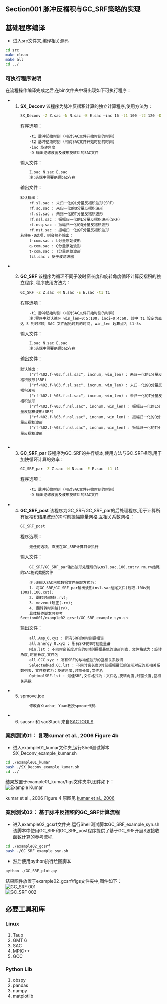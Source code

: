 ## Section001 脉冲反褶积与GC_SRF策略的实现
## 基础程序编译
- 进入src文件夹,编译相关源码
```bash
cd src
make clean
make all
cd ../
```   

### 可执行程序说明
在流程操作编译完成之后,在bin文件夹中将出现如下可执行程序：
- 1. **SX_Deconv**
        该程序为脉冲反褶积计算的独立计算程序,使用方法为：
        ```bash
        SX_Deconv -Z Z.sac -N N.sac -E E.sac –inc 16 -t1 100 -t2 120 -D 
        ```
        程序选项：
        ```
            -t1 脉冲起始时刻 (相对SAC文件开始时刻的时间)
            -t2 脉冲结束时刻 (相对SAC文件开始时刻的时间)
            -inc 旋转角度
            -D 输出逆滤波器及波形旋转后的SAC文件
        ```   
        输入文件：
        ```
            Z.sac N.sac E.sac
            注:头端中需要确保baz存在
        ```
        输出文件：
        ```
        默认输出：
            rf.sl.sac : 未归一化的L分量反褶积波形(SRF)
            rf.sq.sac : 未归一化的Q分量反褶积波形
            rf.st.sac : 未归一化的T分量反褶积波形
            rf.nsl.sac : 振幅归一化的L分量反褶积波形(SRF)
            rf.nsq.sac : 振幅归一化的Q分量反褶积波形
            rf.nst.sac : 振幅归一化的T分量反褶积波形
        若使用-D选项，则会额外输出：
            l-com.sac : L分量原始波形
            q-com.sac : Q分量原始波形
            t-com.sac : T分量原始波形
            fil.sac : 反子波滤波器
        ```
- 2. **GC_SRF**
        该程序为循环不同子波时窗长度和旋转角度循环计算反褶积的独立程序,
        程序使用方法为：
        ```bash
        GC_SRF -Z Z.sac -N N.sac -E E.sac -t1 t1
        ```
        程序选项：
        ```
            -t1 脉冲起始时刻 (相对SAC文件开始时刻的时间) 
            注:程序中默认循环 win_len=0:5:100; inci=0:4:60, 其中 t1 设定为直达 S 到时相对 SAC 文件起始时刻的时间, win_len 起算点为 t1-5s
        ```
        输入文件：
        ```
            Z.sac N.sac E.sac
            注:头端中需要确保baz存在
        ```
        输出文件：
        ```
        默认输出：
            ("rf-%02.f-%03.f.sl.sac", incnum, win_len) : 未归一化的L分量反褶积波形(SRF)
            ("rf-%02.f-%03.f.sl.sac", incnum, win_len) : 未归一化的Q分量反褶积波形
            ("rf-%02.f-%03.f.sl.sac", incnum, win_len) : 未归一化的T分量反褶积波形
            ("rf-%02.f-%03.f.nsl.sac", incnum, win_len) : 振幅归一化的L分量反褶积波形(SRF)
            ("rf-%02.f-%03.f.nsl.sac", incnum, win_len) : 振幅归一化的Q分量反褶积波形
            ("rf-%02.f-%03.f.nsl.sac", incnum, win_len) : 振幅归一化的T分量反褶积波形
        ```

        ```
- 3. **GC_SRF_par**
        该程序为GC_SRF的并行版本,使用方法与GC_SRF相同,用于加快循环计算的效率：
        ```bash
        GC_SRF_par -Z Z.sac -N N.sac -E E.sac -t1 t1
        ```
        程序选项：
        ```
            -t1 脉冲起始时刻 (相对SAC文件开始时刻的时间)
            -D 输出逆滤波器及波形旋转后的SAC文件
        ```
- 4. **GC_SRF_post**
        该程序为GC_SRF/GC_SRF_par的后处理程序,用于计算所有反褶积结果波形的0时刻振幅能量网格,互相关系数网格,：
        ```bash
        GC_SRF_post
        ```
        程序选项：
        ```
            无任何选项，直接在GC_SRF计算目录执行
        ```
        输入文件：
        ```
            GC_SRF/GC_SRF_par输出波形处理后的以nsl.sac.100.cutrv.rm.rv结尾的SAC格式数据文件

            注:该输入SAC格式数据文件获取方式为：
            1. 将GC_SRF/GC_SRF_par输出波形(nsl.sac结尾文件)截取-100s到100s(.100.cut);
            2. 翻转时间轴(.rv);
            3. moveout矫正(.rm);
            4. 翻转转时间轴(rv).
            具体操作脚本可参考Section001/example02_gcsrf/GC_SRF_example_syn.sh
        ```
        输出文件：
        ```
            all.Amp_0.xyz : 所有SRF的0时刻振幅谱
            all.Energy_0.xyz : 所有SRF的0时刻能量谱
            Min.lst : 不同时窗长度对应的0时刻振幅最低的波形列表，文件格式为：旋转角度,时窗长度,文件名
            all.CCC.xyz : 所有SRF的与均值波形的互相关系数谱
            SelectedRed.CC.lst : 不同时窗长度0时刻振幅最低的波形对应的互相关系数列表，文件格式为：旋转角度,时窗长度,文件名
            OptimalSRF.lst : 最佳SRF,文件格式为：文件名,旋转角度,时窗长度,互相关系数
        ```

- 5. spmove.joe
        ```
            修改自Xiaohui Yuan教授spmout代码
        ```
- 6. sacsnr 和 sacStack
    来自[SACTOOLS](https://github.com/msthorne/SACTOOLS/tree/master).
### 案例测试01： 复现kumar et al., 2006 Figure 4b
- 进入example01_kumar文件夹,运行Shell测试脚本SX_Deconv_example_kumar.sh
```bash
cd ./example01_kumar
bash ./SX_Deconv_example_kumar.sh
cd ../
```
结果放置于example01_kumar/figs文件夹中,图件如下：   
![Example Kumar](./example01_kumar/figs/corrected-XR.ST09.1998.197.121411-SRF.l.jpg)

kumar et al., 2006 Figure 4 原图见 [kumar et al., 2006](https://agupubs.onlinelibrary.wiley.com/doi/full/10.1029/2005JB003930)
### 案例测试02： 基于脉冲反褶积的GC_SRF计算流程
- 进入example02_gcsrf文件夹,运行Shell测试脚本GC_SRF_example_syn.sh
该脚本中使用GC_SRF和GC_SRF_post程序提供了基于GC_SRF开展S波接收函数计算的参考流程.
```bash
cd ./example02_gcsrf
bash ./GC_SRF_example_syn.sh
```   
- 然后使用python执行绘图脚本
```bash
python ./GC_SRF_plot.py
```   
结果图件放置于example02_gcsrf/figs文件夹中,图件如下：   
![GC_SRF 001](./example02_gcsrf/figs/syn_SM_d75_001.jpg)   
![GC_SRF 002](./example02_gcsrf/figs/syn_SM_d75_002.jpg)



## 必要工具和库
### Linux
1. Taup
2. GMT 6
3. SAC
4. MPIC++
5. GCC

### Python Lib
1. obspy 
2. pandas 
3. numpy 
4. matplotlib

